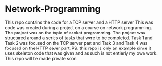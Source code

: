 # Network-Programming
This repo contains the code for a TCP server and a HTTP server
This was code was created during a project on a course on network programming.
The project was on the topic of socket programming.
The project was structured around a series of tasks that were to be completed. Task 1 and Task 2 was focused on the TCP server part and Task 3 and Task 4 was focused on the HTTP sever part.
PS. this repo is only an example since it uses skeleton code that was given and as such is not entierly my own work. This repo will be made private soon
